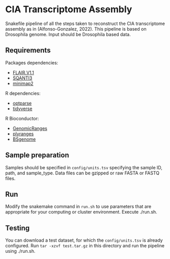 # CIA Transcriptome Assembly

Snakefile pipeline of all the steps taken to reconstruct the CIA transcriptome assembly as in (Alfonso-Gonzalez, 2022). This pipeline is based on Drosophila genome. Input should be Drosophila based data. 

## Requirements 

Packages dependencies:

* [FLAIR.V1.1](https://github.com/BrooksLabUCSC/flair/tree/v1.0)
* [SQANTI3](https://github.com/ConesaLab/SQANTI3)
* [minimap2](https://github.com/lh3/minimap2)

R dependencies: 

* [optparse](https://cran.r-project.org/web/packages/optparse/index.html)  
* [tidyverse](https://tidyverse.tidyverse.org/) 

R Bioconductor: 

* [GenomicRanges](https://bioconductor.org/packages/release/bioc/html/GenomicRanges.html) 
* [plyranges](https://www.bioconductor.org/packages/release/bioc/html/plyranges.html)
* [BSgenome](https://www.rdocumentation.org/packages/BSgenome/versions/1.40.1/topics/getSeq-methods) 


## Sample preparation 

Samples should be specified in `config/units.tsv` specifying the sample ID, 
path, and sample_type. Data files can be gzipped or raw FASTA or FASTQ files. 

## Run

Modify the snakemake command in `run.sh` to use parameters that are appropriate
for your computing or cluster environment. Execute ./run.sh. 

## Testing

You can download a test dataset, for which the `config/units.tsv` is already configured. Run `tar -xzvf test.tar.gz` in this directory and run the pipeline using ./run.sh. 

